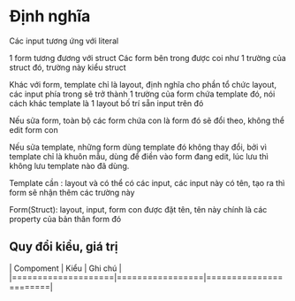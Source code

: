 # Định nghĩa

Các input tương ứng với literal

1 form tương đương với struct
Các form bên trong được coi như 1 trường của struct đó, trường này kiểu struct

Khác với form, template chỉ là layout, định nghĩa cho phần tổ chức layout, các input phía trong sẽ trở thành 1 trường của
form chứa template đó, nói cách khác template là 1 layout bố trí sẵn input trên đó

Nếu sửa form, toàn bộ các form chứa con là form đó sẽ đổi theo, không thể edit form con

Nếu sửa template, những form dùng template đó không thay đổi, bởi vì template chỉ là khuôn mẫu, dùng để điền vào form đang 
edit, lúc lưu thì không lưu template nào đã dùng.

Template cần : layout và có thể có các input, các input này có tên, tạo ra thì form sẽ nhận thêm các trường này

Form(Struct): layout, input, form con được đặt tên, tên này chính là các property của bản thân form đó


## Quy đổi kiểu, giá trị

| Compoment          |  Kiểu           |   Ghi chú             |
|====================|=================|=======================|








